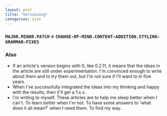 ```yaml
---
layout: post
title: "Versioning"
categories: site
---
```


### `MAJOR.MINOR.PATCH` = `CHANGE-OF-MIND.CONTENT-ADDITION.STYLING-GRAMMAR-FIXES`

### Also

- If an article's version begins with 0, like 0.2.11, it means that the ideas in the article are still under experimentation.
  I'm convinced enough to write about them and to try them out, but I'm not sure if I'll want to in five years.
- When I've successfully integrated the ideas into my thinking and happy with the results, then it'll get a 1.x.x.
- I'm writing to myself. These articles are to help me sleep better when I can't. To learn better when I'm not.
  To have some answers to 'what does it all mean?' when I need them. To find my way.
